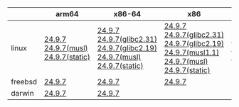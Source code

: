 ||arm64|x86-64|x86|riscv64|
| --- | --- | --- | --- | --- |
|linux|[24.9.7](https://github.com/roswell/clisp_head/releases/download/24.9.7/clisp-24.9.7-arm64-linux-binary.tar.bz2)<br />[24.9.7(musl)](https://github.com/roswell/clisp_head/releases/download/24.9.7/clisp-24.9.7-arm64-linux-musl-binary.tar.bz2)<br />[24.9.7(static)](https://github.com/roswell/clisp_head/releases/download/24.9.7/clisp-24.9.7-arm64-linux-static-binary.tar.bz2)<br />|[24.9.7](https://github.com/roswell/clisp_head/releases/download/24.9.7/clisp-24.9.7-x86-64-linux-binary.tar.bz2)<br />[24.9.7(glibc2.31)](https://github.com/roswell/clisp_head/releases/download/24.9.7/clisp-24.9.7-x86-64-linux-glibc2.31-binary.tar.bz2)<br />[24.9.7(glibc2.19)](https://github.com/roswell/clisp_head/releases/download/24.9.7/clisp-24.9.7-x86-64-linux-glibc2.19-binary.tar.bz2)<br />[24.9.7(musl)](https://github.com/roswell/clisp_head/releases/download/24.9.7/clisp-24.9.7-x86-64-linux-musl-binary.tar.bz2)<br />[24.9.7(static)](https://github.com/roswell/clisp_head/releases/download/24.9.7/clisp-24.9.7-x86-64-linux-static-binary.tar.bz2)<br />|[24.9.7](https://github.com/roswell/clisp_head/releases/download/24.9.7/clisp-24.9.7-x86-linux-binary.tar.bz2)<br />[24.9.7(glibc2.31)](https://github.com/roswell/clisp_head/releases/download/24.9.7/clisp-24.9.7-x86-linux-glibc2.31-binary.tar.bz2)<br />[24.9.7(glibc2.19)](https://github.com/roswell/clisp_head/releases/download/24.9.7/clisp-24.9.7-x86-linux-glibc2.19-binary.tar.bz2)<br />[24.9.7(musl1.1)](https://github.com/roswell/clisp_head/releases/download/24.9.7/clisp-24.9.7-x86-linux-musl1.1-binary.tar.bz2)<br />[24.9.7(musl)](https://github.com/roswell/clisp_head/releases/download/24.9.7/clisp-24.9.7-x86-linux-musl-binary.tar.bz2)<br />[24.9.7(static)](https://github.com/roswell/clisp_head/releases/download/24.9.7/clisp-24.9.7-x86-linux-static-binary.tar.bz2)<br />|[24.9.7](https://github.com/roswell/clisp_head/releases/download/24.9.7/clisp-24.9.7-riscv64-linux-binary.tar.bz2)<br />[24.9.7(musl)](https://github.com/roswell/clisp_head/releases/download/24.9.7/clisp-24.9.7-riscv64-linux-musl-binary.tar.bz2)<br />[24.9.7(static)](https://github.com/roswell/clisp_head/releases/download/24.9.7/clisp-24.9.7-riscv64-linux-static-binary.tar.bz2)<br />|
|freebsd|[24.9.7](https://github.com/roswell/clisp_head/releases/download/24.9.7/clisp-24.9.7-arm64-freebsd-binary.tar.bz2)<br />|[24.9.7](https://github.com/roswell/clisp_head/releases/download/24.9.7/clisp-24.9.7-x86-64-freebsd-binary.tar.bz2)<br />|[24.9.7](https://github.com/roswell/clisp_head/releases/download/24.9.7/clisp-24.9.7-x86-freebsd-binary.tar.bz2)<br />||
|darwin|[24.9.7](https://github.com/roswell/clisp_head/releases/download/24.9.7/clisp-24.9.7-arm64-darwin-binary.tar.bz2)<br />|[24.9.7](https://github.com/roswell/clisp_head/releases/download/24.9.7/clisp-24.9.7-x86-64-darwin-binary.tar.bz2)<br />|||
